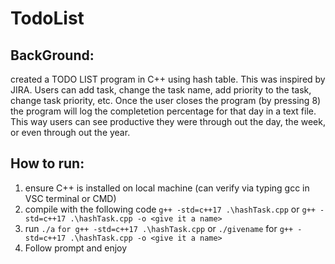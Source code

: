# TodoList
## BackGround:
created a TODO LIST program in C++ using hash table. This was inspired by JIRA. Users can add task, change the task name, add priority to the task, change task priority, etc. Once the user closes the program (by pressing 8) the program will log the completetion percentage for that day in a text file. This way users can see productive they were through out the day, the week, or even through out the year. 

## How to run:
1. ensure C++ is installed on local machine (can verify via typing gcc in VSC terminal or CMD)
2. compile with the following code `g++ -std=c++17 .\hashTask.cpp` or `g++ -std=c++17 .\hashTask.cpp -o <give it a name>`
3. run `./a` `for g++ -std=c++17 .\hashTask.cpp` or `./givename` for `g++ -std=c++17 .\hashTask.cpp -o <give it a name>`
4. Follow prompt and enjoy
